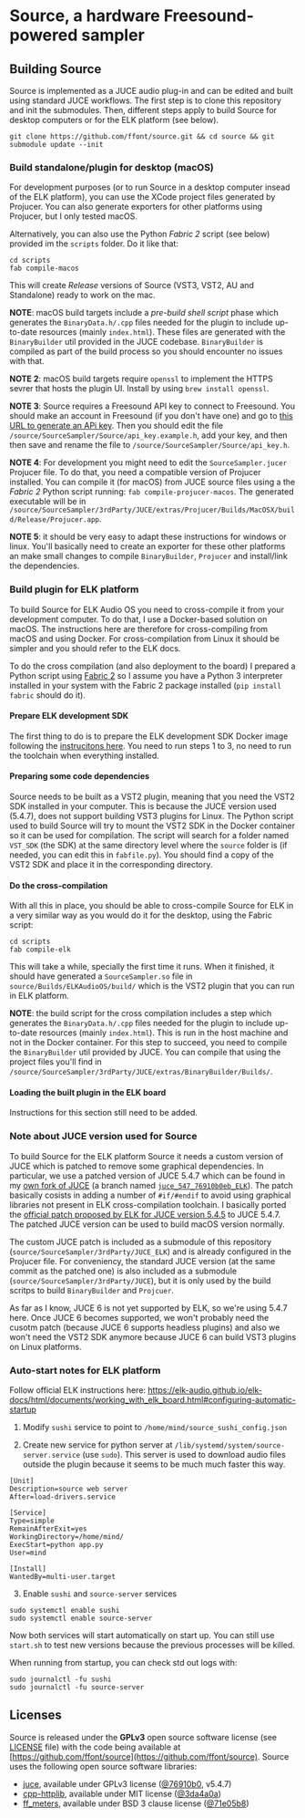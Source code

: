# Source, a hardware Freesound-powered sampler


## Building Source

Source is implemented as a JUCE audio plug-in and can be edited and built using standard JUCE workflows. The first step is to clone this repository and init the submodules. Then, different steps apply to build Source for desktop computers or for the ELK platform (see below).

```
git clone https://github.com/ffont/source.git && cd source && git submodule update --init
```


### Build standalone/plugin for desktop (macOS)

For development purposes (or to run Source in a desktop computer insead of the ELK platform), you can use the XCode project files generated by Projucer. You can also generate exporters for other platforms using Projucer, but I only tested macOS.

Alternatively, you can also use the Python *Fabric 2* script (see below) provided im the `scripts` folder. Do it like that:

```
cd scripts
fab compile-macos
```

This will create *Release* versions of Source (VST3, VST2, AU and Standalone) ready to work on the mac.

**NOTE**: macOS build targets include a *pre-build shell script* phase which generates the `BinaryData.h/.cpp` files needed for the plugin to include up-to-date resources (mainly `index.html`). These files are generated with the `BinaryBuilder` util provided in the JUCE codebase. `BinaryBuilder` is compiled as part of the build process so you should encounter no issues with that.

**NOTE 2**: macOS build targets require `openssl` to implement the HTTPS sevrer that hosts the plugin UI. Install by using `brew install openssl`.

**NOTE 3**: Source requires a Freesound API key to connect to Freesound. You should make an account in Freesound (if you don't have one) and go to [this URL to generate an APi key](https://freesound.org/apiv2/apply). Then you should edit the file `/source/SourceSampler/Source/api_key.example.h`, add your key, and then then save and rename the file to `/source/SourceSampler/Source/api_key.h`.

**NOTE 4**: For development you might need to edit the `SourceSampler.jucer` Projucer file. To do that, you need a compatible version of Projucer installed. You can compile it (for macOS) from JUCE source files using a the *Fabric 2* Python script running: `fab compile-projucer-macos`. The generated executable will be in `/source/SourceSampler/3rdParty/JUCE/extras/Projucer/Builds/MacOSX/build/Release/Projucer.app`.

**NOTE 5**: it should be very easy to adapt these instructions for windows or linux. You'll basically need to create an exporter for these other platforms an make small changes to compile `BinaryBuilder`, `Projucer` and install/link the dependencies.


### Build plugin for ELK platform

To build Source for ELK Audio OS you need to cross-compile it from your development computer. To do that, I use a Docker-based solution on macOS. The instructions here are therefore for cross-compiling from macOS and using Docker. For cross-compilation from Linux it should be simpler and you should refer to the ELK docs.

To do the cross compilation (and also deployment to the board) I prepared a Python script using [Fabric 2](http://www.fabfile.org) so I assume you have a Python 3 interpreter installed in your system with the Fabric 2 package installed (`pip install fabric` should do it).


#### Prepare ELK development SDK

The first thing to do is to prepare the ELK development SDK Docker image following the [instrucitons here](https://github.com/elk-audio/elkpi-sdk/blob/master/running_docker_container_on_macos.md). You need to run steps 1 to 3, no need to run the toolchain when everything installed.


#### Preparing some code dependencies

Source needs to be built as a VST2 plugin, meaning that you need the VST2 SDK installed in your computer. This is because the JUCE version used (5.4.7), does not support building VST3 plugins for Linux. The Python script used to build Source will try to mount the VST2 SDK in the Docker container so it can be used for compilation. The script will search for a folder named `VST_SDK` (the SDK) at the same directory level where the `source` folder is (if needed, you can edit this in `fabfile.py`). You should find a copy of the VST2 SDK and place it in the corresponding directory.


#### Do the cross-compilation

With all this in place, you should be able to cross-compile Source for ELK in a very similar way as you would do it for the desktop, using the Fabric script:

```
cd scripts
fab compile-elk
```

This will take a while, specially the first time it runs. When it finished, it should have generated a `SourceSampler.so` file in `source/Builds/ELKAudioOS/build/` which is the VST2 plugin that you can run in ELK platform.

**NOTE**: the build script for the cross compilation includes a step which generates the `BinaryData.h/.cpp` files needed for the plugin to include up-to-date resources (mainly `index.html`). This is run in the host machine and not in the Docker container. For this step to succeed, you need to compile the  `BinaryBuilder` util provided by JUCE. You can compile that using the project files you'll find in `/source/SourceSampler/3rdParty/JUCE/extras/BinaryBuilder/Builds/`.


#### Loading the built plugin in the ELK board

Instructions for this section still need to be added.


### Note about JUCE version used for Source

To build Source for the ELK platform Source it needs a custom version of JUCE which is patched to remove some graphical dependencies. In particular, we use a patched version of JUCE 5.4.7 which can be found in my [own fork of JUCE](https://github.com/ffont/JUCE_ELK) (a branch named [`juce_547_76910b0eb_ELK`](https://github.com/ffont/JUCE_ELK/tree/juce_547_76910b0eb_ELK)). The patch basically cosists in adding a number of `#if/#endif` to avoid using graphical libraries not present in ELK cross-compilation toolchain. I basically ported the [official patch proposed by ELK for JUCE version 5.4.5](https://github.com/juce-framework/JUCE/compare/master...elk-audio:mind/headless_plugin_client_next) to JUCE 5.4.7. The patched JUCE version can be used to build macOS version normally.

The custom JUCE patch is included as a submodule of this repository (`source/SourceSampler/3rdParty/JUCE_ELK`) and is already configured in the Projucer file. For conveniency, the standard JUCE version (at the same commit as the patched one) is also included as a submodule (`source/SourceSampler/3rdParty/JUCE`), but it is only used by the build scritps to build `BinaryBuilder` and `Projcuer`.

As far as I know, JUCE 6 is not yet supported by ELK, so we're using 5.4.7 here. Once JUCE 6 becomes supported, we won't probably need the cusotm patch (because JUCE 6 supports headless plugins) and also we won't need the VST2 SDK anymore because JUCE 6 can build VST3 plugins on Linux platforms.

### Auto-start notes for ELK platform

Follow official ELK instructions here: https://elk-audio.github.io/elk-docs/html/documents/working_with_elk_board.html#configuring-automatic-startup

1) Modify `sushi` service to point to `/home/mind/source_sushi_config.json`

2) Create new service for python server at `/lib/systemd/system/source-server.service` (use `sudo`). This server is used to download audio files outside the plugin because it seems to be much much faster this way.

```
[Unit]
Description=source web server
After=load-drivers.service

[Service]
Type=simple
RemainAfterExit=yes
WorkingDirectory=/home/mind/
ExecStart=python app.py
User=mind

[Install]
WantedBy=multi-user.target
```

3) Enable `sushi` and `source-server` services

```
sudo systemctl enable sushi
sudo systemctl enable source-server
```

Now both services will start automatically on start up. You can still use `start.sh` to test new versions because the previous processes will be killed.

When running from startup, you can check std out logs with:

```
sudo journalctl -fu sushi
sudo journalctl -fu source-server
```
    
    
## Licenses

Source is released under the **GPLv3** open source software license (see [LICENSE](https://github.com/ffont/source/blob/master/LICENSE) file) with the code being available at  [https://github.com/ffont/source](https://github.com/ffont/source). Source uses the following open source software libraries: 

* [juce](https://juce.com), available under GPLv3 license ([@76910b0](https://github.com/juce-framework/JUCE/tree/76910b0ebd7fd00d7d03b64beb6f5c96746cf8ce), v5.4.7)
* [cpp-httplib](https://github.com/yhirose/cpp-httplib), available under MIT license ([@3da4a0a](https://github.com/yhirose/cpp-httplib/tree/3da4a0a))
* [ff_meters](https://github.com/ffAudio/ff_meters), available under BSD 3 clause license ([@71e05b8](https://github.com/ffAudio/ff_meters/commit/71e05b8f93ec3643fc7268b8da65d7b98bdefdf8))

